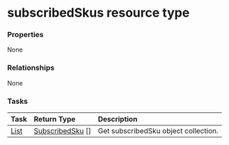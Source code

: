 # subscribedSkus resource type



### Properties
None

### Relationships
None


### Tasks

| Task		   | Return Type	|Description|
|:---------------|:--------|:----------|
|[List](../api/subscribedsku_list.md) | [SubscribedSku](subscribedsku.md) [] |Get subscribedSku object collection. |

<!-- uuid: 0742c60d-6e06-4944-9b19-7331ae399671
2015-10-15 16:49:30 UTC -->
<!-- {
  "type": "#page.annotation",
  "description": "subscribedSkus resource",
  "keywords": "",
  "section": "documentation",
  "tocPath": ""
}-->